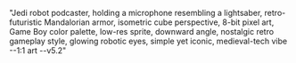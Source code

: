 "Jedi robot podcaster, holding a microphone resembling a lightsaber, retro-futuristic Mandalorian armor, isometric cube perspective, 8-bit pixel art, Game Boy color palette, low-res sprite, downward angle, nostalgic retro gameplay style, glowing robotic eyes, simple yet iconic, medieval-tech vibe --1:1 art --v5.2"

